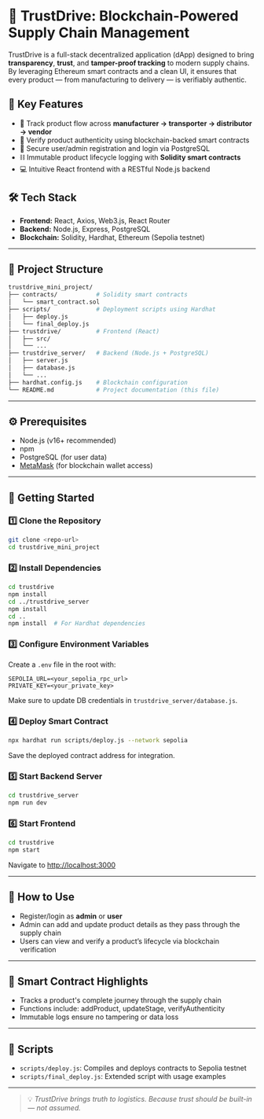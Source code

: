 # 🚚 TrustDrive: Blockchain-Powered Supply Chain Management

TrustDrive is a full-stack decentralized application (dApp) designed to bring **transparency**, **trust**, and **tamper-proof tracking** to modern supply chains. By leveraging Ethereum smart contracts and a clean UI, it ensures that every product — from manufacturing to delivery — is verifiably authentic.

## 🌟 Key Features
- 🔄 Track product flow across **manufacturer → transporter → distributor → vendor**
- 🔐 Verify product authenticity using blockchain-backed smart contracts
- 👤 Secure user/admin registration and login via PostgreSQL
- ⛓️ Immutable product lifecycle logging with **Solidity smart contracts**
- 💻 Intuitive React frontend with a RESTful Node.js backend

## 🛠️ Tech Stack
- **Frontend:** React, Axios, Web3.js, React Router
- **Backend:** Node.js, Express, PostgreSQL
- **Blockchain:** Solidity, Hardhat, Ethereum (Sepolia testnet)

---

## 📁 Project Structure
```bash
trustdrive_mini_project/
├── contracts/           # Solidity smart contracts
│   └── smart_contract.sol
├── scripts/             # Deployment scripts using Hardhat
│   ├── deploy.js
│   └── final_deploy.js
├── trustdrive/          # Frontend (React)
│   ├── src/
│   └── ...
├── trustdrive_server/   # Backend (Node.js + PostgreSQL)
│   ├── server.js
│   ├── database.js
│   └── ...
├── hardhat.config.js    # Blockchain configuration
└── README.md            # Project documentation (this file)
```

---

## ⚙️ Prerequisites
- Node.js (v16+ recommended)
- npm
- PostgreSQL (for user data)
- [MetaMask](https://metamask.io/) (for blockchain wallet access)

---

## 🚀 Getting Started

### 1️⃣ Clone the Repository
```bash
git clone <repo-url>
cd trustdrive_mini_project
```

### 2️⃣ Install Dependencies
```bash
cd trustdrive
npm install
cd ../trustdrive_server
npm install
cd ..
npm install  # For Hardhat dependencies
```

### 3️⃣ Configure Environment Variables
Create a `.env` file in the root with:
```
SEPOLIA_URL=<your_sepolia_rpc_url>
PRIVATE_KEY=<your_private_key>
```
Make sure to update DB credentials in `trustdrive_server/database.js`.

### 4️⃣ Deploy Smart Contract
```bash
npx hardhat run scripts/deploy.js --network sepolia
```
Save the deployed contract address for integration.

### 5️⃣ Start Backend Server
```bash
cd trustdrive_server
npm run dev
```

### 6️⃣ Start Frontend
```bash
cd trustdrive
npm start
```
Navigate to [http://localhost:3000](http://localhost:3000)

---

## 🧪 How to Use
- Register/login as **admin** or **user**
- Admin can add and update product details as they pass through the supply chain
- Users can view and verify a product’s lifecycle via blockchain verification

---

## 📜 Smart Contract Highlights
- Tracks a product's complete journey through the supply chain
- Functions include: addProduct, updateStage, verifyAuthenticity
- Immutable logs ensure no tampering or data loss

---

## 📂 Scripts
- `scripts/deploy.js`: Compiles and deploys contracts to Sepolia testnet
- `scripts/final_deploy.js`: Extended script with usage examples



---

> 💡 *TrustDrive brings truth to logistics. Because trust should be built-in — not assumed.*
